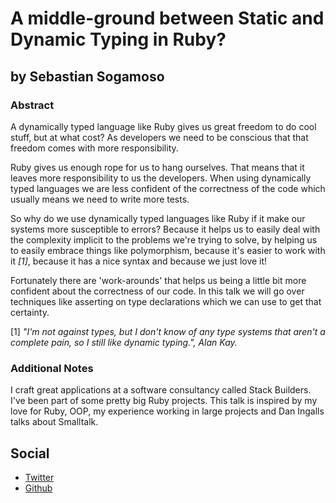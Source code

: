 # A middle-ground between Static and Dynamic Typing in Ruby? #

## by Sebastian Sogamoso ##

### Abstract ###

A dynamically typed language like Ruby gives us great freedom to do cool stuff, but at what cost? As developers we need to be conscious that that freedom comes with more responsibility.

Ruby gives us enough rope for us to hang ourselves. That means that it leaves more responsibility to us the developers. When using dynamically typed languages we are less confident of the correctness of the code which usually means we need to write more tests.

So why do we use dynamically typed languages like Ruby if it make our systems more susceptible to errors? Because it helps us to easily deal with the complexity implicit to the problems we're trying to solve, by helping us to easily embrace things like polymorphism, because it's easier to work with it *[1]*, because it has a nice syntax and because we just love it!

Fortunately there are 'work-arounds' that helps us being a little bit more confident about the correctness of our code. In this talk we will go over techniques like asserting on type declarations which we can use to get that certainty.

[1] *"I'm not against types, but I don't know of any type systems that aren't a complete pain, so I still like dynamic typing.", Alan Kay.*

### Additional Notes ###

I craft great applications at a software consultancy called Stack Builders. I've been part of some pretty big Ruby projects. This talk is inspired by my love for Ruby, OOP, my experience working in large projects and Dan Ingalls talks about Smalltalk.

## Social ##

* [Twitter](http://twitter.com/sebasoga)
* [Github](https://github.com/sebasoga)
